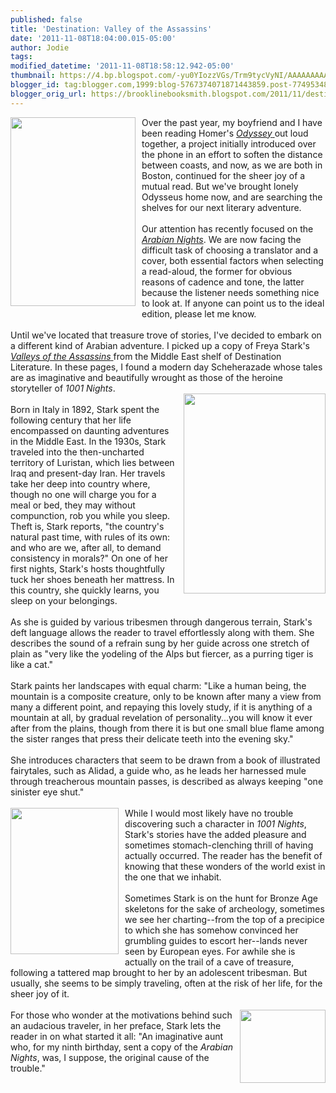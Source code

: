 ```yaml
---
published: false
title: 'Destination: Valley of the Assassins'
date: '2011-11-08T18:04:00.015-05:00'
author: Jodie
tags: 
modified_datetime: '2011-11-08T18:58:12.942-05:00'
thumbnail: https://4.bp.blogspot.com/-yu0YIozzVGs/Trm9tycVyNI/AAAAAAAAAIw/bqo2-my0TjY/s72-c/book-thousand-nights-one-night-not-available-paperback-cover-art.jpg
blogger_id: tag:blogger.com,1999:blog-5767374071871443859.post-7749534858562207737
blogger_orig_url: https://brooklinebooksmith.blogspot.com/2011/11/destination-valley-of-assassins.html
---
```


<a href="https://4.bp.blogspot.com/-yu0YIozzVGs/Trm9tycVyNI/AAAAAAAAAIw/bqo2-my0TjY/s1600/book-thousand-nights-one-night-not-available-paperback-cover-art.jpg"><img style="MARGIN: 0px 10px 10px 0px; WIDTH: 200px; FLOAT: left; HEIGHT: 302px; CURSOR: hand" id="BLOGGER_PHOTO_ID_5672773799982254290" border="0" alt="" src="https://4.bp.blogspot.com/-yu0YIozzVGs/Trm9tycVyNI/AAAAAAAAAIw/bqo2-my0TjY/s320/book-thousand-nights-one-night-not-available-paperback-cover-art.jpg" /></a>Over the past year, my boyfriend and I have been reading Homer's <a href="https://www.brooklinebooksmith-shop.com/book/9780140268867"><em>Odyssey</em> </a>out loud together, a project initially introduced over the phone in an effort to soften the distance between coasts, and now, as we are both in Boston, continued for the sheer joy of a mutual read. But we've brought lonely Odysseus home now, and are searching the shelves for our next literary adventure.<br /><br />Our attention has recently focused on the <em><a href="https://www.brooklinebooksmith-shop.com/book/9780192750136">Arabian Nights</a></em>. We are now facing the difficult task of choosing a translator and a cover, both essential factors when selecting a read-aloud, the former for obvious reasons of cadence and tone, the latter because the listener needs something nice to look at. If anyone can point us to the ideal edition, please let me know.<br /><br />Until we've located that treasure trove of stories, I've decided to embark on a different kind of Arabian adventure. I picked up a copy of Freya Stark's <a href="https://www.brooklinebooksmith-shop.com/book/9780375757532"><em>Valleys of the Assassins</em> </a>from the Middle East shelf of Destination Literature. In these pages, I found a modern day Scheherazade whose tales are as imaginative and beautifully wrought as those of the heroine storyteller of <em>1001 Nights</em>.<br /><a href="https://2.bp.blogspot.com/-HyQMpqlYmE4/Trm9BmCUlpI/AAAAAAAAAIY/6CqlbXRLPM8/s1600/freya-stark_web.jpg"><img style="MARGIN: 0px 0px 10px 10px; WIDTH: 227px; FLOAT: right; HEIGHT: 320px; CURSOR: hand" id="BLOGGER_PHOTO_ID_5672773040737654418" border="0" alt="" src="https://2.bp.blogspot.com/-HyQMpqlYmE4/Trm9BmCUlpI/AAAAAAAAAIY/6CqlbXRLPM8/s320/freya-stark_web.jpg" /></a><br />Born in Italy in 1892, Stark spent the following century that her life encompassed on daunting adventures in the Middle East. In the 1930s, Stark traveled into the then-uncharted territory of Luristan, which lies between Iraq and present-day Iran. Her travels take her deep into country where, though no one will charge you for a meal or bed, they may without compunction, rob you while you sleep. Theft is, Stark reports, "the country's natural past time, with rules of its own: and who are we, after all, to demand consistency in morals?" On one of her first nights, Stark's hosts thoughtfully tuck her shoes beneath her mattress. In this country, she quickly learns, you sleep on your belongings.<br /><br />As she is guided by various tribesmen through dangerous terrain, Stark's deft language allows the reader to travel effortlessly along with them. She describes the sound of a refrain sung by her guide across one stretch of plain as "very like the yodeling of the Alps but fiercer, as a purring tiger is like a cat."<br /><br />Stark paints her landscapes with equal charm: "Like a human being, the mountain is a composite creature, only to be known after many a view from many a different point, and repaying this lovely study, if it is anything of a mountain at all, by gradual revelation of personality...you will know it ever after from the plains, though from there it is but one small blue flame among the sister ranges that press their delicate teeth into the evening sky."<br /><br />She introduces characters that seem to be drawn from a book of illustrated fairytales, such as Alidad, a guide who, as he leads her harnessed mule through treacherous mountain passes, is described as always keeping "one sinister eye shut."<br /><br /><a href="https://2.bp.blogspot.com/-Gqoz6Y21vpM/Trm_ysKI8lI/AAAAAAAAAJU/Uqi9QyCkQHs/s1600/19743549.jpg"><img style="MARGIN: 0px 10px 10px 0px; WIDTH: 173px; FLOAT: left; HEIGHT: 234px; CURSOR: hand" id="BLOGGER_PHOTO_ID_5672776083217904210" border="0" alt="" src="https://2.bp.blogspot.com/-Gqoz6Y21vpM/Trm_ysKI8lI/AAAAAAAAAJU/Uqi9QyCkQHs/s320/19743549.jpg" /></a>While I would most likely have no trouble discovering such a character in <em>1001 Nights</em>, Stark's stories have the added pleasure and sometimes stomach-clenching thrill of having actually occurred. The reader has the benefit of knowing that these wonders of the world exist in the one that we inhabit.<br /><br />Sometimes Stark is on the hunt for Bronze Age skeletons for the sake of archeology, sometimes we see her charting--from the top of a precipice to which she has somehow convinced her grumbling guides to escort her--lands never seen by European eyes. For awhile she is actually on the trail of a cave of treasure, following a tattered map brought to her by an adolescent tribesman. But usually, she seems to be simply traveling, often at the risk of her life, for the sheer joy of it.<br /><br /><img style="MARGIN: 0px 0px 10px 10px; WIDTH: 137px; FLOAT: right; HEIGHT: 117px; CURSOR: hand" id="BLOGGER_PHOTO_ID_5672774909763234578" border="0" alt="" src="https://4.bp.blogspot.com/-RQQ8QGqBR7Y/Trm-uYsvqxI/AAAAAAAAAJI/rVFxrwdjs1w/s320/scheherazade.jpg" />For those who wonder at the motivations behind such an audacious traveler, in her preface, Stark lets the reader in on what started it all: "An imaginative aunt who, for my ninth birthday, sent a copy of the <em>Arabian Nights</em>, was, I suppose, the original cause of the trouble."